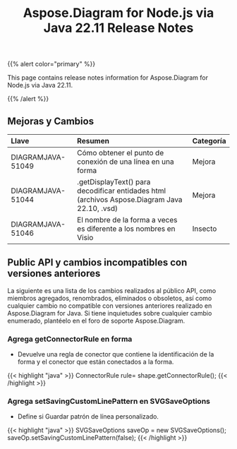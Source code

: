 ﻿---
title: Aspose.Diagram for Node.js via Java 22.11 Release Notes
type: docs
weight: 17
url: /es/nodejsjava/aspose-diagram-for-node-js-via-java-22-11-release-notes/
---
{{% alert color="primary" %}}

This page contains release notes information for Aspose.Diagram for Node.js via Java 22.11.

{{% /alert %}}
## **Mejoras y Cambios**  ##

|**Llave**|**Resumen**|**Categoría**|
|:- |:- |:- |
|DIAGRAMJAVA-51049|Cómo obtener el punto de conexión de una línea en una forma|Mejora|
|DIAGRAMJAVA-51044|.getDisplayText() para decodificar entidades html (archivos Aspose.Diagram Java 22.10, .vsd)|Mejora|
|DIAGRAMJAVA-51046|El nombre de la forma a veces es diferente a los nombres en Visio|Insecto|

## **Public API y cambios incompatibles con versiones anteriores**
La siguiente es una lista de los cambios realizados al público API, como miembros agregados, renombrados, eliminados o obsoletos, así como cualquier cambio no compatible con versiones anteriores realizado en Aspose.Diagram for Java. Si tiene inquietudes sobre cualquier cambio enumerado, plantéelo en el foro de soporte Aspose.Diagram.

### **Agrega getConnectorRule en forma**
- Devuelve una regla de conector que contiene la identificación de la forma y el conector que están conectados a la forma.

{{< highlight "java" >}}
ConnectorRule rule= shape.getConnectorRule();
{{< /highlight >}}

### **Agrega setSavingCustomLinePattern en SVGSaveOptions**
- Define si Guardar patrón de línea personalizado.

{{< highlight "java" >}}
SVGSaveOptions saveOp = new SVGSaveOptions(); 
saveOp.setSavingCustomLinePattern(false);
{{< /highlight >}}
